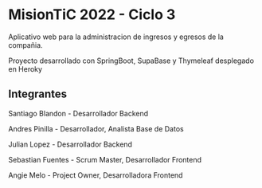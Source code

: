 # MisionTiC 2022 - Ciclo 3

Aplicativo web para la administracion de ingresos y egresos de la compañia.

Proyecto desarrollado con SpringBoot, SupaBase y Thymeleaf desplegado en Heroky

## Integrantes

Santiago Blandon - Desarrollador Backend


Andres Pinilla - Desarrollador, Analista Base de Datos


Julian Lopez -  Desarrollador Backend


Sebastian Fuentes - Scrum Master, Desarrollador Frontend


Angie Melo - Project Owner, Desarrolladora Frontend
